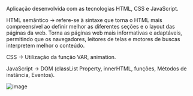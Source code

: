 Aplicação desenvolvida com as tecnologias HTML, CSS e JavaScript.


HTML semântico -> refere-se à sintaxe que torna o HTML mais compreensível ao definir melhor as diferentes seções e o layout das páginas da web. Torna as páginas web mais informativas e adaptáveis, permitindo que os navegadores, leitores de telas e motores de buscas interpretem melhor o conteúdo.

CSS -> Utilização da função VAR, animation.

JavaScript -> DOM (classList Property, innerHTML, funções, Métodos de instância, Eventos).





![image](https://github.com/mangabeiraeduardo/projeto-fp-car-sellection/assets/145777385/3d7eb408-5bdb-47f3-ba36-2d1937c8213a)

